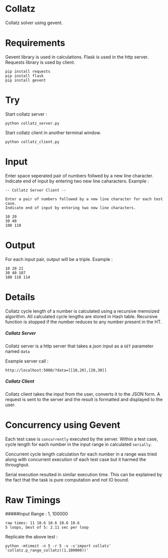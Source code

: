 Collatz
=======

Collatz solver using gevent.

Requirements
============

Gevent library is used in calculations. Flask is used in the http server. Requests library is used by client.

```
pip install requests
pip install flask
pip install gevent
```

Try
===

Start collatz server :
```
python collatz_server.py
```

Start collatz client in another terminal window.
```
python collatz_client.py
```

Input
=====

Enter space seperated pair of numbers follwed by a new line character.
Indicate end of input by entering two new line caharacters. Example :
```
-- Collatz Server Client --

Enter a pair of numbers followed by a new line character for each test case.
Indicate end of input by entering two new line characters.

10 20
30 40
100 110

```
Output
======

For each input pair, output will be a triple. Example :
```
10 20 21
30 40 107
100 110 114

```

Details
=======

Collatz cycle length of a number is calculated using a recursive memoized algorithm. All calculated cycle lengths are stored in Hash table. Recursive function is stopped if the number reduces to any number present in the HT.

##### Collatz Server
Collatz server is a http server that takes a json input as a ```GET``` parameter named ```data```

Example server call :
```
http://localhost:5000/?data=[[10,20],[20,30]]
```

##### Collatz Client

Collatz client takes the input from the user, converts it to the JSON form. A request is sent to the server and the result is formatted and displayed to the user.


Concurrency using Gevent
========================

Each test case is ```concurrently``` executed by the server. Within a test case, cycle length for each number in the input range in calculated ```serially```.

Concurrent cycle length calculation for each number in a range was tried along with concurrent execution of each test case but it harmed the throughput.

Serial execution resulted in similar execution time. This can be explained by the fact that the task is pure computation and not IO bound.

Raw Timings
===========

#####Input Range : 1, 100000
```
raw times: 11 10.6 10.6 10.6 10.6
5 loops, best of 5: 2.11 sec per loop
```

Replicate the above test :
```
python -mtimeit -n 5 -r 5 -v -s'import collatz' 'collatz.p_range_collatz((1,100000))'
```
